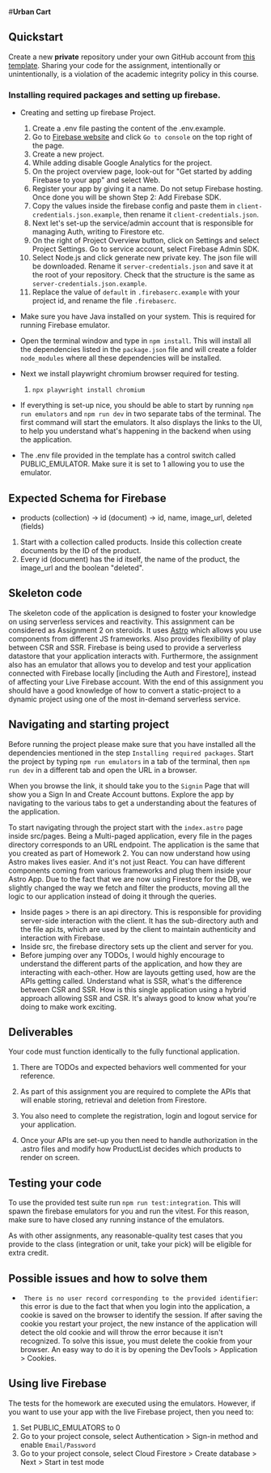#**Urban Cart**
## Quickstart

Create a new **private** repository under your own GitHub account
from [this template](https://github.com/swad-cs-uic/homework3-f24). Sharing your
code for the assignment, intentionally or unintentionally, is a violation of the
academic integrity policy in this course.

### Installing required packages and setting up firebase.

-   Creating and setting up firebase Project.

    1.  Create a .env file pasting the content of the .env.example.
    1.  Go to [Firebase website](https://firebase.google.com) and click `Go to console` on the top right of the page.
    1.  Create a new project.
    1.  While adding disable Google Analytics for the project.
    1.  On the project overview page, look-out for "Get started by adding Firebase to your app" and select Web.
    1.  Register your app by giving it a name. Do not setup Firebase hosting. Once done you will be shown Step 2: Add Firebase SDK.
    1.  Copy the values inside the firebase config and paste them in `client-credentials.json.example`, then rename it `client-credentials.json`.
    1.  Next let's set-up the service/admin account that is responsible for managing Auth, writing to Firestore etc.
    1.  On the right of Project Overview button, click on Settings and select Project Settings. Go to service account, select Firebase Admin SDK.
    1.  Select Node.js and click generate new private key. The json file will be downloaded. Rename it `server-credentials.json` and save it at the root of your repository. Check that the structure is the same as `server-credentials.json.example`.
    1.  Replace the value of `default` in `.firebaserc.example` with your project id, and rename the file `.firebaserc`.

-   Make sure you have Java installed on your system. This is required for running Firebase emulator.
-   Open the terminal window and type in `npm install`. This will install all the dependencies listed in the `package.json` file and will create a folder `node_modules` where all these dependencies will be installed.
-   Next we install playwright chromium browser required for testing.
    1. `npx playwright install chromium`
-   If everything is set-up nice, you should be able to start by running `npm run emulators` and `npm run dev` in two separate tabs of the terminal. The first command will start the emulators. It also displays the links to the UI, to help you understand what's happening in the backend when using the application.
-   The .env file provided in the template has a control switch called PUBLIC_EMULATOR. Make sure it is set to 1 allowing you to use the emulator.

## Expected Schema for Firebase

-   products (collection) -> id (document) -> id, name, image_url, deleted (fields)

1. Start with a collection called products. Inside this collection create documents by the ID of the product.
2. Every id (document) has the id itself, the name of the product, the image_url and the boolean "deleted".

## Skeleton code

The skeleton code of the application is designed to foster your knowledge on using serverless services and reactivity. This assignment can be considered as Assignment 2 on steroids. It uses [Astro](https://astro.build/) which allows you use components from different JS frameworks. Also provides flexibility of play between CSR and SSR. Firebase is being used to provide a serverless datastore that your application interacts with. Furthermore, the assignment also has an emulator that allows you to develop and test your application connected with Firebase locally [including the Auth and Firestore], instead of affecting your Live Firebase account. With the end of this assignment you should have a good knowledge of how to convert a static-project to a dynamic project using one of the most in-demand serverless service.

## Navigating and starting project

Before running the project please make sure that you have installed all the dependencies mentioned in the step `Installing required packages`. Start the project by typing `npm run emulators` in a tab of the terminal, then `npm run dev` in a different tab and open the URL in a browser.

When you browse the link, it should take you to the `Signin` Page that will show you a Sign In and Create Account buttons. Explore the app by navigating to the various tabs to get a understanding about the features of the application.

To start navigating through the project start with the `index.astro` page inside src/pages. Being a Multi-paged application, every file in the pages directory corresponds to an URL endpoint.
The application is the same that you created as part of Homework 2. You can now understand how using Astro makes lives easier. And it's not just React. You can have different components coming from various frameworks and plug them inside your Astro App.
Due to the fact that we are now using Firestore for the DB, we slightly changed the way we fetch and filter the products, moving all the logic to our application instead of doing it through the queries.

-   Inside pages > there is an api directory. This is responsible for providing server-side interaction with the client. It has the sub-directory auth and the file api.ts, which are used by the client to maintain authenticity and interaction with Firebase.
-   Inside src, the firebase directory sets up the client and server for you.
-   Before jumping over any TODOs, I would highly encourage to understand the different parts of the application, and how they are interacting with each-other. How are layouts getting used, how are the APIs getting called. Understand what is SSR, what's the difference between CSR and SSR. How is this single application using a hybrid approach allowing SSR and CSR. It's always good to know what you're doing to make work exciting.

## Deliverables

Your code must function identically to the fully functional application.

1. There are TODOs and expected behaviors well commented for your reference.

2. As part of this assignment you are required to complete the APIs that will enable storing, retrieval and deletion from Firestore.

3. You also need to complete the registration, login and logout service for your application.

4. Once your APIs are set-up you then need to handle authorization in the .astro files and modify how ProductList decides which products to render on screen.

## Testing your code

To use the provided test suite run `npm run test:integration`. This will spawn the firebase emulators for you and run the vitest. For this reason, make sure to have closed any running instance of the emulators.

As with other assignments, any reasonable-quality test cases that you provide to the class (integration or unit, take your pick) will be eligible for extra credit.

## Possible issues and how to solve them

-   ` There is no user record corresponding to the provided identifier`: this error is due to the fact that when you login into the application, a cookie is saved on the browser to identify the session. If after saving the cookie you restart your project, the new instance of the application will detect the old cookie and will throw the error because it isn't recognized. To solve this issue, you must delete the cookie from your browser. An easy way to do it is by opening the DevTools > Application > Cookies.

## Using live Firebase

The tests for the homework are executed using the emulators. However, if you want to use your app with the live Firebase project, then you need to:

1. Set PUBLIC_EMULATORS to 0
1. Go to your project console, select Authentication > Sign-in method and enable `Email/Password`
1. Go to your project console, select Cloud Firestore > Create database > Next > Start in test mode


